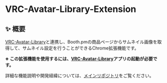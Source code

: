 # VRC-Avatar-Library-Extension

## ✨ 概要
[VRC-Avatar-Library](https://github.com/tadanobutaaaaa/vrc_avatar_library)と連携し、Booth.pmの商品ページからサムネイル画像を取得して、サムネイル設定を行うことができるChrome拡張機能です。

**※ この拡張機能を使用するには、[VRC-Avatar-Library](https://github.com/tadanobutaaaaa/vrc_avatar_library)アプリの起動が必要です。**

詳細な機能説明や開発経緯については、[メインリポジトリ](https://github.com/tadanobutaaaaa/vrc_avatar_library)をご覧ください。

